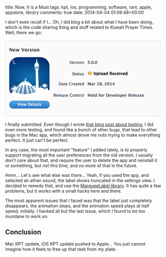 title: Now, It is a Must
tags: kpt, ios, programming, software, rant, apple, appstore, library
comments: true
date: 2014-04-04 01:06:48+00:00

I don't even recall if I... Oh, I did blog a bit about what I have been doing, which is the code sharing thing and stuff related to Kuwait Prayer Times. Well, there we go:

![image](/images/kpt_v5.0.0.png)

I finally submitted. Even though I wrote [that blog post about testing]({filename}2014-03-28-close-call.md), I did even more testing, and found like a bunch of other bugs, that lead to other bugs in the Mac app, which almost drove me nuts trying to make everything perfect. It just can't be perfect.

In any case, the most important "feature" I added lately, is to properly support migrating all the user preferences from the old version. I usually don't care about that, and require the user to delete the app and reinstall it or something, but not this time, and no more of that in the future.

Hmm... Let's see what else was there... Yeah, if you used the app, and selected an athan sound, the label shows truncated in the settings view. I decided to remedy that, and use the [MarqueeLabel library](https://github.com/cbpowell/MarqueeLabel). It has quite a few problems, but it works with a small hacks here and there.

The most apparent issues that I faced was that the label just completely disappears, the animation stops, and the animation speed plays at half speed, initially. I hacked all but the last issue, which I found to be too mundane to work on.

## Conclusion

Mac KPT update, iOS KPT update pushed to Apple... You just cannot imagine how it feels to free up that task from my plate.
